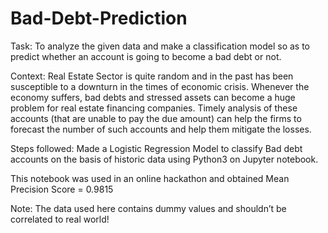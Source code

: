# Bad-Debt-Prediction
Task: To analyze the given data and make a classification model so as to predict whether an account is going to become a bad debt or not.

Context: Real Estate Sector is quite random and in the past has been susceptible to a downturn in the times of economic crisis. Whenever the economy suffers, bad debts and stressed assets can become a huge problem for real estate financing companies. Timely analysis of these accounts (that are unable to pay the due amount) can help the firms to forecast the number of such accounts and help them mitigate the losses.

Steps followed: Made a Logistic Regression Model to classify Bad debt accounts on the basis of historic data using Python3 on Jupyter notebook.

This notebook was used in an online hackathon and obtained Mean Precision Score = 0.9815

Note: The data used here contains dummy values and shouldn’t be correlated to real world!
